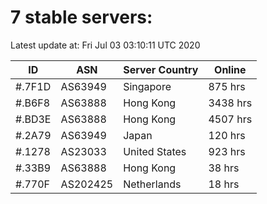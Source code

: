# 7 stable servers:

Latest update at: Fri Jul 03 03:10:11 UTC 2020

| ID | ASN | Server Country | Online |
| -- | --- | -------------- | ------ |
| #.7F1D | AS63949 | Singapore | 875 hrs |
| #.B6F8 | AS63888 | Hong Kong | 3438 hrs |
| #.BD3E | AS63888 | Hong Kong | 4507 hrs |
| #.2A79 | AS63949 | Japan | 120 hrs |
| #.1278 | AS23033 | United States | 923 hrs |
| #.33B9 | AS63888 | Hong Kong | 38 hrs |
| #.770F | AS202425 | Netherlands | 18 hrs |

